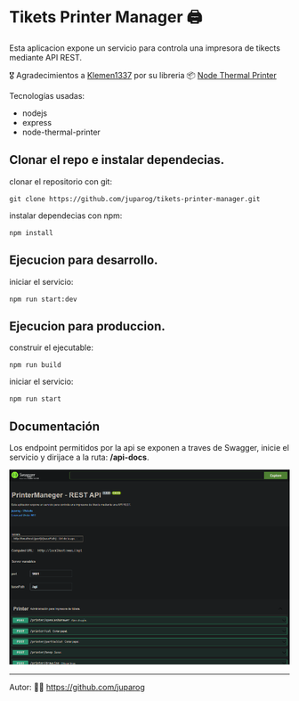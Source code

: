 # Tikets Printer Manager 🖨

Esta aplicacion expone un servicio para controla una impresora de tikects mediante API REST.

🎖 Agradecimientos a [Klemen1337](https://github.com/Klemen1337) por su libreria 📦 [Node Thermal Printer](https://github.com/Klemen1337/node-thermal-printer)

Tecnologías usadas:
* nodejs
* express
* node-thermal-printer

## Clonar el repo e instalar dependecias.

clonar el repositorio con git:
```
git clone https://github.com/juparog/tikets-printer-manager.git
```

instalar dependecias con npm:
```
npm install
```

## Ejecucion para desarrollo.

iniciar el servicio:
```
npm run start:dev
```

## Ejecucion para produccion.

construir el ejecutable:
```
npm run build
```

iniciar el servicio:
```
npm run start
```

## Documentación

Los endpoint permitidos por la api se exponen a traves de Swagger, inicie el servicio y dirijace a la ruta: **/api-docs**.

![Api docs](./src/docs/Api-docs.png)

---
Autor: 👨‍💻 https://github.com/juparog
